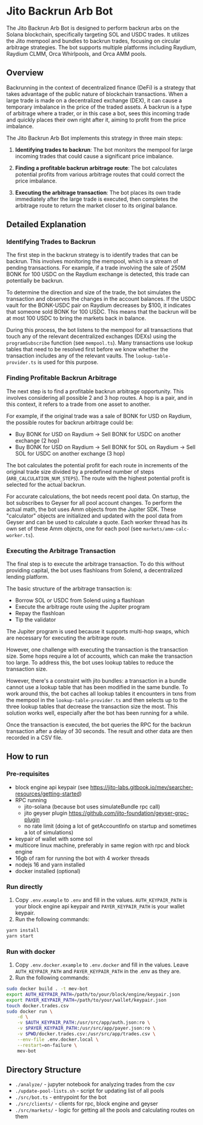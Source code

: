 # Jito Backrun Arb Bot

The Jito Backrun Arb Bot is designed to perform backrun arbs on the Solana blockchain, specifically targeting SOL and USDC trades. It utilizes the Jito mempool and bundles to backrun trades, focusing on circular arbitrage strategies. The bot supports multiple platforms including Raydium, Raydium CLMM, Orca Whirlpools, and Orca AMM pools.

## Overview

Backrunning in the context of decentralized finance (DeFi) is a strategy that takes advantage of the public nature of blockchain transactions. When a large trade is made on a decentralized exchange (DEX), it can cause a temporary imbalance in the price of the traded assets. A backrun is a type of arbitrage where a trader, or in this case a bot, sees this incoming trade and quickly places their own right after it, aiming to profit from the price imbalance.

The Jito Backrun Arb Bot implements this strategy in three main steps:

1. **Identifying trades to backrun**: The bot monitors the mempool for large incoming trades that could cause a significant price imbalance.

2. **Finding a profitable backrun arbitrage route**: The bot calculates potential profits from various arbitrage routes that could correct the price imbalance.

3. **Executing the arbitrage transaction**: The bot places its own trade immediately after the large trade is executed, then completes the arbitrage route to return the market closer to its original balance.


## Detailed Explanation

### Identifying Trades to Backrun

The first step in the backrun strategy is to identify trades that can be backrun. This involves monitoring the mempool, which is a stream of pending transactions. For example, if a trade involving the sale of 250M BONK for 100 USDC on the Raydium exchange is detected, this trade can potentially be backrun.

To determine the direction and size of the trade, the bot simulates the transaction and observes the changes in the account balances. If the USDC vault for the BONK-USDC pair on Raydium decreases by $100, it indicates that someone sold BONK for 100 USDC. This means that the backrun will be at most 100 USDC to bring the markets back in balance.

During this process, the bot listens to the mempool for all transactions that touch any of the relevant decentralized exchanges (DEXs) using the `programSubscribe` function (see `mempool.ts`). Many transactions use lookup tables that need to be resolved first before we know whether the transaction includes any of the relevant vaults. The `lookup-table-provider.ts` is used for this purpose.

### Finding Profitable Backrun Arbitrage

The next step is to find a profitable backrun arbitrage opportunity. This involves considering all possible 2 and 3 hop routes. A hop is a pair, and in this context, it refers to a trade from one asset to another.

For example, if the original trade was a sale of BONK for USD on Raydium, the possible routes for backrun arbitrage could be:

- Buy BONK for USD on Raydium -> Sell BONK for USDC on another exchange (2 hop)
- Buy BONK for USD on Raydium -> Sell BONK for SOL on Raydium -> Sell SOL for USDC on another exchange (3 hop)

The bot calculates the potential profit for each route in increments of the original trade size divided by a predefined number of steps (`ARB_CALCULATION_NUM_STEPS`). The route with the highest potential profit is selected for the actual backrun.

For accurate calculations, the bot needs recent pool data. On startup, the bot subscribes to Geyser for all pool account changes. To perform the actual math, the bot uses Amm objects from the Jupiter SDK. These "calculator" objects are initialized and updated with the pool data from Geyser and can be used to calculate a quote. Each worker thread has its own set of these Amm objects, one for each pool (see `markets/amm-calc-worker.ts`).

### Executing the Arbitrage Transaction

The final step is to execute the arbitrage transaction. To do this without providing capital, the bot uses flashloans from Solend, a decentralized lending platform.

The basic structure of the arbitrage transaction is:

- Borrow SOL or USDC from Solend using a flashloan
- Execute the arbitrage route using the Jupiter program
- Repay the flashloan
- Tip the validator

The Jupiter program is used because it supports multi-hop swaps, which are necessary for executing the arbitrage route.

However, one challenge with executing the transaction is the transaction size. Some hops require a lot of accounts, which can make the transaction too large. To address this, the bot uses lookup tables to reduce the transaction size.

However, there's a constraint with jito bundles: a transaction in a bundle cannot use a lookup table that has been modified in the same bundle. To work around this, the bot caches all lookup tables it encounters in txns from the mempool in the `lookup-table-provider.ts` and then selects up to the three lookup tables that decrease the transaction size the most. This solution works well, especially after the bot has been running for a while.

Once the transaction is executed, the bot queries the RPC for the backrun transaction after a delay of 30 seconds. The result and other data are then recorded in a CSV file.

## How to run

### Pre-requisites

- block engine api keypair (see <https://jito-labs.gitbook.io/mev/searcher-resources/getting-started>)
- RPC running
  - jito-solana (because bot uses simulateBundle rpc call)
  - jito geyser plugin <https://github.com/jito-foundation/geyser-grpc-plugin>
  - no rate limit (doing a lot of getAccountInfo on startup and sometimes a lot of simulations)
- keypair of wallet with some sol
- multicore linux machine, preferably in same region with rpc and block engine
- 16gb of ram for running the bot with 4 worker threads
- nodejs 16 and yarn installed
- docker installed (optional)

### Run directly

1. Copy `.env.example` to `.env` and fill in the values.
`AUTH_KEYPAIR_PATH` is your block engine api keypair and
`PAYER_KEYPAIR_PATH` is your wallet keypair.
2. Run the following commands:

```bash
yarn install
yarn start
```

### Run with docker

1. Copy `.env.docker.example` to `.env.docker` and fill in the values. Leave `AUTH_KEYPAIR_PATH` and `PAYER_KEYPAIR_PATH` in the .env as they are.
2. Run the following commands:

```bash
sudo docker build . -t mev-bot
export AUTH_KEYPAIR_PATH=/path/to/your/block/engine/keypair.json
export PAYER_KEYPAIR_PATH=/path/to/your/wallet/keypair.json
touch docker.trades.csv
sudo docker run \
    -d \
    -v $AUTH_KEYPAIR_PATH:/usr/src/app/auth.json:ro \
    -v $PAYER_KEYPAIR_PATH:/usr/src/app/payer.json:ro \
    -v $PWD/docker.trades.csv:/usr/src/app/trades.csv \
    --env-file .env.docker.local \
    --restart=on-failure \
    mev-bot
```

## Directory Structure

- `./analyze/` - jupyter notebook for analyzing trades from the csv
- `./update-pool-lists.sh` - script for updating list of all pools
- `./src/bot.ts` - entrypoint for the bot
- `./src/clients/` - clients for rpc, block engine and geyser
- `./src/markets/` - logic for getting all the pools and calculating routes on them
